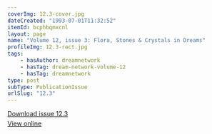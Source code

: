 ```yaml
---
coverImg: 12.3-cover.jpg
dateCreated: "1993-07-01T11:32:52"
itemId: bcphbqmxcnl
layout: page
name: "Volume 12, issue 3: Flora, Stones & Crystals in Dreams"
profileImg: 12.3-rect.jpg
tags:
    - hasAuthor: dreamnetwork
    - hasTag: dream-network-volume-12
    - hasTag: dreamnetwork
type: post
subType: PublicationIssue
urlSlug: "12.3"
---
```


<p style="margin-block-end: 5px; margin-block-start: 5px;"><a href="../files/pdfs/Volume_12/12.3-Dream-Network_Volume-12_No-3.pdf" download="">Download issue 12.3</a></p><p style="margin-block-end: 5px; margin-block-start: 5px;"><a href="../files/pdfs/Volume_12/12.3-Dream-Network_Volume-12_No-3.pdf">View online</a></p>
